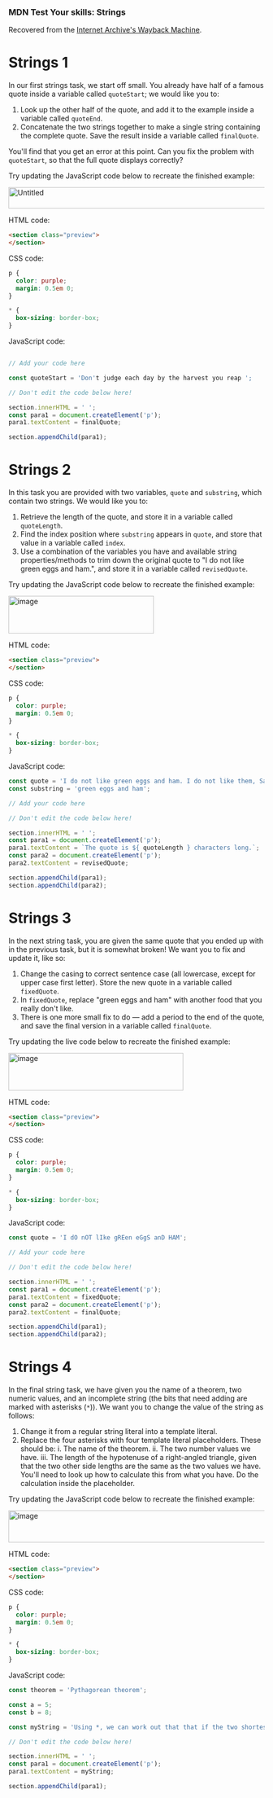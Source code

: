 ### MDN Test Your skills: Strings
Recovered from the [Internet Archive's Wayback Machine](https://web.archive.org/web/20250302154934/https://developer.mozilla.org/en-US/docs/Learn_web_development/Core/Scripting/Test_your_skills:_Strings).

# Strings 1
In our first strings task, we start off small. You already have half of a famous quote inside a variable called `quoteStart`; we would like you to:

1. Look up the other half of the quote, and add it to the example inside a variable called `quoteEnd`.
2. Concatenate the two strings together to make a single string containing the complete quote. Save the result inside a variable called `finalQuote`.

You'll find that you get an error at this point. Can you fix the problem with `quoteStart`, so that the full quote displays correctly?

Try updating the JavaScript code below to recreate the finished example:

<img width="631" height="42" alt="Untitled" src="https://github.com/user-attachments/assets/230f5bab-0aa7-4ef1-bdac-cf78018d1dbf" />

HTML code:
```html
<section class="preview">
</section>
```

CSS code:
```css
p {
  color: purple;
  margin: 0.5em 0;
}

* {
  box-sizing: border-box;
}
```

JavaScript code:
```javascript

// Add your code here

const quoteStart = 'Don't judge each day by the harvest you reap ';

// Don't edit the code below here!

section.innerHTML = ' ';
const para1 = document.createElement('p');
para1.textContent = finalQuote;

section.appendChild(para1);
```

# Strings 2
In this task you are provided with two variables, `quote` and `substring`, which contain two strings. We would like you to:

1. Retrieve the length of the quote, and store it in a variable called `quoteLength`.
2. Find the index position where `substring` appears in `quote`, and store that value in a variable called `index`.
3. Use a combination of the variables you have and available string properties/methods to trim down the original quote to "I do not like green eggs and ham.", and store it in a variable called `revisedQuote`.

Try updating the JavaScript code below to recreate the finished example:

<img width="286" height="74" alt="image" src="https://github.com/user-attachments/assets/b1db9ee3-7b77-4d96-bd30-7e896bdcccb9" />

HTML code:
```html
<section class="preview">
</section>
```

CSS code:
```css
p {
  color: purple;
  margin: 0.5em 0;
}

* {
  box-sizing: border-box;
}
```

JavaScript code:
```javascript
const quote = 'I do not like green eggs and ham. I do not like them, Sam-I-Am.';
const substring = 'green eggs and ham';

// Add your code here

// Don't edit the code below here!

section.innerHTML = ' ';
const para1 = document.createElement('p');
para1.textContent = `The quote is ${ quoteLength } characters long.`;
const para2 = document.createElement('p');
para2.textContent = revisedQuote;

section.appendChild(para1);
section.appendChild(para2);    
```

# Strings 3
In the next string task, you are given the same quote that you ended up with in the previous task, but it is somewhat broken! We want you to fix and update it, like so:

1. Change the casing to correct sentence case (all lowercase, except for upper case first letter). Store the new quote in a variable called `fixedQuote`.
2. In `fixedQuote`, replace "green eggs and ham" with another food that you really don't like.
3. There is one more small fix to do — add a period to the end of the quote, and save the final version in a variable called `finalQuote`.

Try updating the live code below to recreate the finished example:

<img width="344" height="74" alt="image" src="https://github.com/user-attachments/assets/faeafb24-d0c9-4ab4-ac5c-004bdb36bf88" />

HTML code:
```html
<section class="preview">
</section>
```

CSS code:
```css
p {
  color: purple;
  margin: 0.5em 0;
}

* {
  box-sizing: border-box;
}
```

JavaScript code:
```javascript
const quote = 'I dO nOT lIke gREen eGgS anD HAM';

// Add your code here

// Don't edit the code below here!

section.innerHTML = ' ';
const para1 = document.createElement('p');
para1.textContent = fixedQuote;
const para2 = document.createElement('p');
para2.textContent = finalQuote;

section.appendChild(para1);
section.appendChild(para2);
```

# Strings 4
In the final string task, we have given you the name of a theorem, two numeric values, and an incomplete string (the bits that need adding are marked with asterisks (`*`)). We want you to change the value of the string as follows:

1. Change it from a regular string literal into a template literal.
2. Replace the four asterisks with four template literal placeholders. These should be:
  i. The name of the theorem.
  ii. The two number values we have.
  iii. The length of the hypotenuse of a right-angled triangle, given that the two other side lengths are the same as the two values we have. You'll need to look up how to calculate this from what you have. Do the calculation inside the placeholder.

Try updating the JavaScript code below to recreate the finished example:

<img width="853" height="63" alt="image" src="https://github.com/user-attachments/assets/c719d347-b111-4dda-84e3-cd8247026298" />

HTML code:
```html
<section class="preview">
</section>
```

CSS code:
```css
p {
  color: purple;
  margin: 0.5em 0;
}

* {
  box-sizing: border-box;
}
```

JavaScript code:
```javascript
const theorem = 'Pythagorean theorem';

const a = 5;
const b = 8;

const myString = 'Using *, we can work out that that if the two shortest sides of a right-angled triangle have lengths of * and *, the length of the hypotenuse is *.';

// Don't edit the code below here!

section.innerHTML = ' ';
const para1 = document.createElement('p');
para1.textContent = myString;

section.appendChild(para1);    
```
